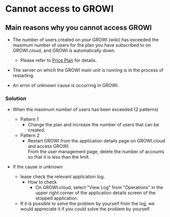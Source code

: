 # Cannot access  to GROWI

## Main reasons why you cannot access GROWI

- The number of users created on your GROWI (wiki) has exceeded the maximum number of users for the plan you have subscribed to on GROWI.cloud, and GROWI is automatically down.
  - Please refer to  [Price Plan](/en/cloud/priceplan.html) for details.

- The server on which the GROWI main unit is running is in the process of restarting.

- An error of unknown cause is occurring in GROWI.

### Solution

- When the maximum number of users has been exceeded (2 patterns)
  - Pattern 1
    - Change the plan and increase the number of users that can be created.
  - Pattern 2
    - Restart GROWI from the application details page on GROWI.cloud and access GROWI.  
        From the user management page, delete the number of accounts so that it is less than the limit.

- If the cause is unknown
  - lease check the relevant application log.
    - How to check
      - On GROWI.cloud, select "View Log" from "Operations" in the upper right corner of the application details screen of the stopped application.
  - If it is possible to solve the problem by yourself from the log, we would appreciate it if you could solve the problem by yourself.
